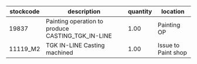 |stockcode|description|quantity|location|
|---------|-----------|--------|--------|
|19837|Painting operation to produce CASTING_TGK_IN-LINE|1.00|Painting OP|
|11119_M2|TGK IN-LINE Casting machined|1.00|Issue to Paint shop|
